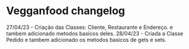 # Vegganfood changelog
27/04/23 - Criação das Classes: Cliente, Restaurante e Endereço.
e tambem adicionado metodos basicos deles.
28/04/23 - Criada a Classe Pedido e tambem adicionado os metodos basicos
de gets e sets.